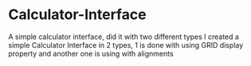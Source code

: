 # Calculator-Interface
A simple calculator interface, did it with two different types
I created a simple Calculator Interface in 2 types, 1 is done with using GRID display property
and another one is using with alignments
